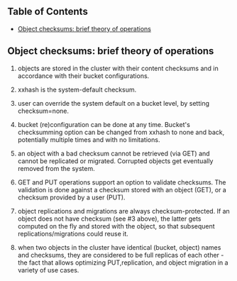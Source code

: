 ## Table of Contents
- [Object checksums: brief theory of operations](#object-checksums-brief-theory-of-operations)

## Object checksums: brief theory of operations

1. objects are stored in the cluster with their content checksums and in accordance with their bucket configurations.

2. xxhash is the system-default checksum.

3. user can override the system default on a bucket level, by setting checksum=none.

4. bucket (re)configuration can be done at any time. Bucket's checksumming option can be changed from xxhash to none and back, potentially multiple times and with no limitations.

5. an object with a bad checksum cannot be retrieved (via GET) and cannot be replicated or migrated. Corrupted objects get eventually removed from the system.

6. GET and PUT operations support an option to validate checksums. The validation is done against a checksum stored with an object (GET), or a checksum provided by a user (PUT).

7. object replications and migrations are always checksum-protected. If an object does not have checksum (see #3 above), the latter gets computed on the fly and stored with the object, so that subsequent replications/migrations could reuse it.

8. when two objects in the cluster have identical (bucket, object) names and checksums, they are considered to be full replicas of each other - the fact that allows optimizing PUT,replication, and object migration in a variety of use cases.

